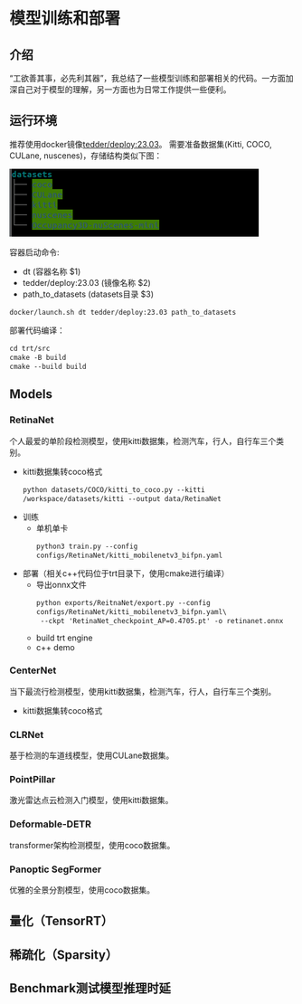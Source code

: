 # 模型训练和部署

## 介绍
“工欲善其事，必先利其器”，我总结了一些模型训练和部署相关的代码。一方面加深自己对于模型的理解，另一方面也为日常工作提供一些便利。

## 运行环境
推荐使用docker镜像[tedder/deploy:23.03](https://hub.docker.com/repository/docker/tedder/deploy/general)。
需要准备数据集(Kitti, COCO, CULane, nuscenes)，存储结构类似下图：

![](https://github.com/tedder59/deploy_and_train/blob/main/docs/images/20230302-184413.png)

容器启动命令:
- dt    (容器名称 $1)
- tedder/deploy:23.03   (镜像名称 $2)
- path_to_datasets  (datasets目录   $3)

```shell
docker/launch.sh dt tedder/deploy:23.03 path_to_datasets
```

部署代码编译：
```shell
cd trt/src
cmake -B build
cmake --build build
```

## Models
### RetinaNet
个人最爱的单阶段检测模型，使用kitti数据集，检测汽车，行人，自行车三个类别。
- kitti数据集转coco格式
    ```shell
    python datasets/COCO/kitti_to_coco.py --kitti /workspace/datasets/kitti --output data/RetinaNet
    ```
- 训练
    - 单机单卡
        ```shell
        python3 train.py --config configs/RetinaNet/kitti_mobilenetv3_bifpn.yaml
        ```
- 部署（相关c++代码位于trt目录下，使用cmake进行编译）
    - 导出onnx文件
        ```shell
        python exports/ReitnaNet/export.py --config configs/RetinaNet/kitti_mobilenetv3_bifpn.yaml\
         --ckpt 'RetinaNet_checkpoint_AP=0.4705.pt' -o retinanet.onnx
        ```
    - build trt engine
    - c++ demo

### CenterNet
当下最流行检测模型，使用kitti数据集，检测汽车，行人，自行车三个类别。
- kitti数据集转coco格式

### CLRNet
基于检测的车道线模型，使用CULane数据集。

### PointPillar
激光雷达点云检测入门模型，使用kitti数据集。

### Deformable-DETR
transformer架构检测模型，使用coco数据集。

### Panoptic SegFormer
优雅的全景分割模型，使用coco数据集。



## 量化（TensorRT）

## 稀疏化（Sparsity）

## Benchmark测试模型推理时延